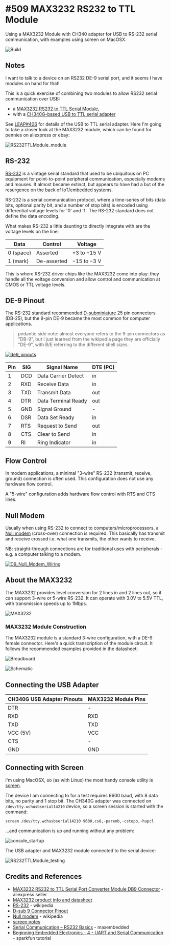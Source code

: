 # #509 MAX3232 RS232 to TTL Module

Using a MAX3232 Module with CH340 adapter for USB to RS-232 serial communication, with examples using screen on MacOSX.

![Build](./assets/RS232TTLModule_build.jpg?raw=true)

## Notes

I want to talk to a device on an RS232 DE-9 serial port, and it seems I have modules on hand for that!

This is a quick exercise of combining two modules to allow RS232 serial communication over USB:

* a [MAX3232 RS232 to TTL Serial Module](https://www.aliexpress.com/item/4000055222836.html),
* with a [CH340G-based USB to TTL serial adapter](../../UsbUartCH340G)

See [LEAP#406](../../UsbUartCH340G) for details of the USB to TTL serial adapter.
Here I'm going to take a closer look at the MAX3232 module, which can be found for pennies on aliexpress or ebay:

![RS232TTLModule_module](./assets/RS232TTLModule_module.jpg?raw=true)

## RS-232

[RS-232](https://en.wikipedia.org/wiki/RS-232) is a vintage serial standard that used to be ubiquitous on PC equipment for
point-to-point peripheral communication, especially modems and mouses. It almost became extinct, but appears to have had a
but of the resurgence on the back of IoT/embedded systems.

RS-232 is a serial communication protocol, where a time-series of bits (data bits, optional parity bit, and a number of stop bits)
is encoded using differential voltage levels for '0' and '1'.
The RS-232 standard does not define the data encoding.

What makes RS-232 a little daunting to directly integrate with are the voltage levels on the line:

| Data      | Control     | Voltage     |
|-----------|-------------|-------------|
| 0 (space) | Asserted    | +3 to +15 V |
| 1 (mark)  | De-asserted | −15 to −3 V |

This is where RS-232 driver chips like the MAX3232 come into play: they handle all the voltage conversion and allow
control and communication at CMOS or TTL voltage levels.

## DE-9 Pinout

The RS-232 standard recommended [D-subminiature](https://en.wikipedia.org/wiki/D-subminiature) 25 pin connectors (DB-25),
but the 9-pin DE-9 became the most common for computer applications.

> pedantic side note: almost everyone refers to the 9-pin connectors as "DB-9", but I just learned from the wikipedia page
> they are officially "DE-9", with B/E referring to the different shell sizes.

[![de9_pinouts](./assets/de9_pinouts.png?raw=true)](https://www.db9-pinout.com/)

| Pin | SIG | Signal Name          | DTE (PC) |
|-----|-----|----------------------|----------|
| 1   | DCD | Data Carrier Detect  | in       |
| 2   | RXD | Receive Data         | in       |
| 3   | TXD | Transmit Data        | out      |
| 4   | DTR | Data Terminal Ready  | out      |
| 5   | GND | Signal Ground        | -        |
| 6   | DSR | Data Set Ready       | in       |
| 7   | RTS | Request to Send      | out      |
| 8   | CTS | Clear to Send        | in       |
| 9   | RI  | Ring Indicator       | in       |

## Flow Control

In modern applications, a minimal "3-wire" RS-232 (transmit, receive, ground) connection is often used.
This configuration does not use any hardware flow control.

A "5-wire" configuration adds hardware flow control with RTS and CTS lines.

## Null Modem

Usually when using RS-232 to connect to computers/microprocessors,
a [Null modem](https://en.wikipedia.org/wiki/Null_modem) (cross-over) connection is required.
This basically has transmit and receive crossed i.e. what one transmits, the other wants to receive.

NB: straight-through connections are for traditional uses with peripherals - e.g. a computer talking to a modem.

[![D9_Null_Modem_Wiring](./assets/D9_Null_Modem_Wiring.png?raw=true)](https://en.wikipedia.org/wiki/Null_modem)

## About the MAX3232

The MAX3232 provides level conversion for 2 lines in and 2 lines out, so it can support 3-wire or 5-wire RS-232.
It can operate with 3.0V to 5.5V TTL, with transmission speeds up to 1Mbps.

![MAX3232](./assets/MAX3232.png?raw=true)

### MAX3232 Module Construction

The MAX3232 module is a standard 3-wire configuration, with a DE-9 female connector.
Here's a quick transcription of the module circuit. It follows the recommended
examples provided in the datasheet:

![Breadboard](./assets/RS232TTLModule_bb.jpg?raw=true)

![Schematic](./assets/RS232TTLModule_schematic.jpg?raw=true)

## Connecting the USB Adapter

| CH340G USB Adapter Pinouts | MAX3232 Module Pins |
|----------------------------|---------------------|
| DTR                        | -                   |
| RXD                        | RXD                 |
| TXD                        | TXD                 |
| VCC (5V)                   | VCC                 |
| CTS                        | -                   |
| GND                        | GND                 |

## Connecting with Screen

I'm using MacOSX, so (as with Linux) the most handy console utility is
[screen](https://web.archive.org/web/20200220232553/http://www.noah.org/wiki/Screen_notes#using_screen_as_an_RS-232_.2F_general_serial_terminal).

The device I am connecting to for a test requires 9600 baud, with 8 data bits, no parity and 1 stop bit.
The CH340G adapter was connected on `/dev/tty.wchusbserial14210` device, so a screen session
is started with the command:

    screen /dev/tty.wchusbserial14210 9600,cs8,-parenb,-cstopb,-hupcl

...and communication is up and running without any problem:

![console_startup](./assets/console_startup.png?raw=true)

The USB adapter and MAX3232 module connected to the serial device:

![RS232TTLModule_testing](./assets/RS232TTLModule_testing.jpg?raw=true)

## Credits and References

* [MAX3232 RS232 to TTL Serial Port Converter Module DB9 Connector](https://www.aliexpress.com/item/4000055222836.html) - aliexpress seller
* [MAX3232 product info and datasheet](https://www.ti.com/product/MAX3232)
* [RS-232](https://en.wikipedia.org/wiki/RS-232) - wikipedia
* [D-sub 9 Connector Pinout](https://www.db9-pinout.com/)
* [Null modem](https://en.wikipedia.org/wiki/Null_modem) - wikipedia
* [screen notes](https://web.archive.org/web/20200220232553/http://www.noah.org/wiki/Screen_notes)
* [Serial Communication – RS232 Basics](http://maxembedded.com/2013/09/serial-communication-rs232-basics/) - maxembedded
* [Beginning Embedded Electronics - 4 - UART and Serial Communication](https://www.sparkfun.com/tutorials/104) - sparkfun tutorial
